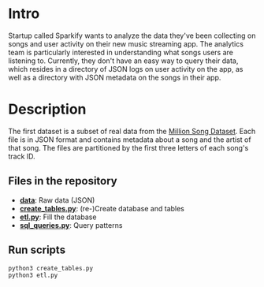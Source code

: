 # Intro

Startup called Sparkify wants to analyze the data they've been collecting on songs and user activity on their new music streaming app. The analytics team is particularly interested in understanding what songs users are listening to. Currently, they don't have an easy way to query their data, which resides in a directory of JSON logs on user activity on the app, as well as a directory with JSON metadata on the songs in their app.

# Description

The first dataset is a subset of real data from the [Million Song Dataset](http://millionsongdataset.com/). Each file is in JSON format and contains metadata about a song and the artist of that song. The files are partitioned by the first three letters of each song's track ID. 

## Files in the repository


* **[data](data)**: Raw data (JSON)
* **[create_tables.py](create_tables.py)**: (re-)Create database and tables
* **[etl.py](etl.py)**: Fill the database
* **[sql_queries.py](sql_queries.py)**: Query patterns

## Run scripts

```bash
python3 create_tables.py
python3 etl.py
```

